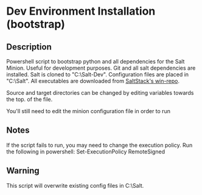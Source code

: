 # Dev Environment Installation (bootstrap)

## Description
Powershell script to bootstrap python and all dependencies for the Salt Minion. Useful for development purposes. Git and all salt dependencies are installed. Salt is cloned to "C:\Salt-Dev". Configuration files are placed in "C:\Salt". All executables are downloaded from [SaltStack's win-repo](http://docs.saltstack.com/downloads/windows-deps/). 

Source and target directories can be changed by editing variables towards the top. of the file.

You'll still need to edit the minion configuration file in order to run

## Notes
If the script fails to run, you may need to change the execution policy. Run the following in powershell:
Set-ExecutionPolicy RemoteSigned

## Warning
This script will overwrite existing config files in C:\Salt.